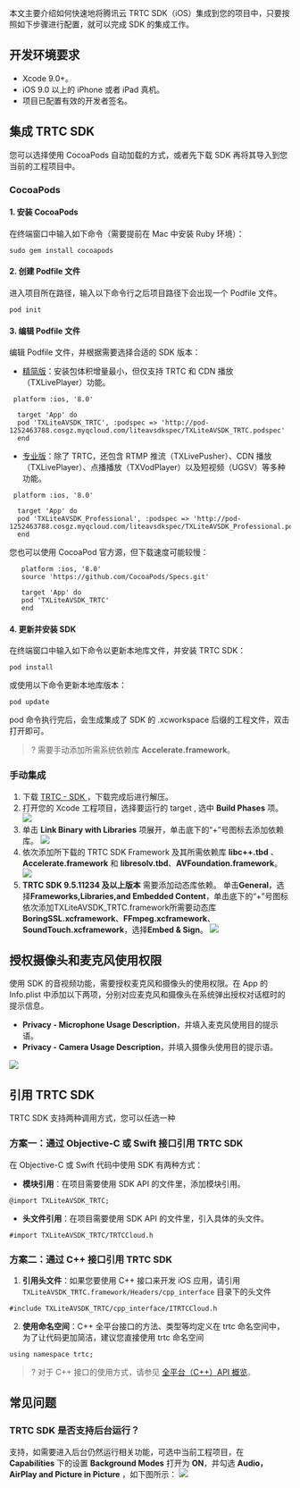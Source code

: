 本文主要介绍如何快速地将腾讯云 TRTC SDK（iOS）集成到您的项目中，只要按照如下步骤进行配置，就可以完成 SDK 的集成工作。

## 开发环境要求
- Xcode 9.0+。 
- iOS 9.0 以上的 iPhone 或者 iPad 真机。
- 项目已配置有效的开发者签名。

## 集成 TRTC SDK
您可以选择使用 CocoaPods 自动加载的方式，或者先下载 SDK 再将其导入到您当前的工程项目中。

### CocoaPods
#### 1. 安装 CocoaPods
在终端窗口中输入如下命令（需要提前在 Mac 中安装 Ruby 环境）：
```
sudo gem install cocoapods
```

#### 2. 创建 Podfile 文件
进入项目所在路径，输入以下命令行之后项目路径下会出现一个 Podfile 文件。
```
pod init
```

#### 3. 编辑 Podfile 文件
编辑 Podfile 文件，并根据需要选择合适的 SDK 版本：
- [精简版](https://cloud.tencent.com/document/product/647/32689#TRTC)：安装包体积增量最小，但仅支持 TRTC 和 CDN 播放（TXLivePlayer）功能。
```
 platform :ios, '8.0'
  
  target 'App' do
  pod 'TXLiteAVSDK_TRTC', :podspec => 'http://pod-1252463788.cosgz.myqcloud.com/liteavsdkspec/TXLiteAVSDK_TRTC.podspec'
  end
```

- [专业版](https://cloud.tencent.com/document/product/647/32689#Professional)：除了 TRTC，还包含 RTMP 推流（TXLivePusher）、CDN 播放（TXLivePlayer）、点播播放（TXVodPlayer）以及短视频（UGSV）等多种功能。
```
 platform :ios, '8.0'
  
  target 'App' do
  pod 'TXLiteAVSDK_Professional', :podspec => 'http://pod-1252463788.cosgz.myqcloud.com/liteavsdkspec/TXLiteAVSDK_Professional.podspec'
  end
```

您也可以使用 CocoaPod 官方源，但下载速度可能较慢：
```
   platform :ios, '8.0'
   source 'https://github.com/CocoaPods/Specs.git'
   
   target 'App' do
   pod 'TXLiteAVSDK_TRTC'
   end
```

#### 4. 更新并安装 SDK
在终端窗口中输入如下命令以更新本地库文件，并安装 TRTC SDK：
```
pod install
```
或使用以下命令更新本地库版本：
```
pod update
```

pod 命令执行完后，会生成集成了 SDK 的 .xcworkspace 后缀的工程文件，双击打开即可。
>? 需要手动添加所需系统依赖库 **Accelerate.framework**。

### 手动集成
1. 下载 [TRTC - SDK ](https://github.com/LiteAVSDK/TRTC_iOS/tree/main/SDK) ，下载完成后进行解压。
2. 打开您的 Xcode 工程项目，选择要运行的 target , 选中 **Build Phases** 项。
 ![](https://main.qcloudimg.com/raw/85509cc24bd958e7b9978e11937597c5.png)
3. 单击 **Link Binary with Libraries** 项展开，单击底下的“+”号图标去添加依赖库。
 ![](https://main.qcloudimg.com/raw/54be71cc14ec79ce642216612544a8a4.png)
4. 依次添加所下载的 TRTC SDK Framework 及其所需依赖库 **libc++.tbd** 、**Accelerate.framework** 和 **libresolv.tbd**、**AVFoundation.framework**。
 ![](https://main.qcloudimg.com/raw/2fa94b7f81c7e9c4ac09733782e79c10.png)
5. **TRTC SDK  9.5.11234 及以上版本** 需要添加动态库依赖。
单击**General**，选择**Frameworks,Libraries,and Embedded Content**，单击底下的“+”号图标依次添加TXLiteAVSDK_TRTC.framework所需要动态库**BoringSSL.xcframework**、**FFmpeg.xcframework**、**SoundTouch.xcframework**，选择**Embed & Sign**。
![](https://qcloudimg.tencent-cloud.cn/raw/d37750717aa62594063674d535e9702f.png)

## 授权摄像头和麦克风使用权限
使用 SDK 的音视频功能，需要授权麦克风和摄像头的使用权限。在 App 的 Info.plist 中添加以下两项，分别对应麦克风和摄像头在系统弹出授权对话框时的提示信息。
- **Privacy - Microphone Usage Description**，并填入麦克风使用目的提示语。
- **Privacy - Camera Usage Description**，并填入摄像头使用目的提示语。

![](https://main.qcloudimg.com/raw/54cc6989a8225700ff57494cba819c7b.jpg)


## 引用 TRTC SDK
TRTC SDK 支持两种调用方式，您可以任选一种
### 方案一：通过 Objective-C 或 Swift 接口引用 TRTC SDK
在 Objective-C 或 Swift 代码中使用 SDK 有两种方式：
- **模块引用**：在项目需要使用 SDK API 的文件里，添加模块引用。
```
@import TXLiteAVSDK_TRTC;
```
- **头文件引用**：在项目需要使用 SDK API 的文件里，引入具体的头文件。
```
#import TXLiteAVSDK_TRTC/TRTCCloud.h
```


[](id:using_cpp)
### 方案二：通过 C++ 接口引用 TRTC SDK
1. **引用头文件**：如果您要使用 C++ 接口来开发 iOS 应用，请引用 `TXLiteAVSDK_TRTC.framework/Headers/cpp_interface` 目录下的头文件
```
#include TXLiteAVSDK_TRTC/cpp_interface/ITRTCCloud.h
```
2. **使用命名空间**：C++ 全平台接口的方法、类型等均定义在 trtc 命名空间中，为了让代码更加简洁，建议您直接使用 trtc 命名空间
```
using namespace trtc;
```

>? 对于 C++ 接口的使用方式，请参见 [全平台（C++）API 概览](https://cloud.tencent.com/document/product/647/32268)。

## 常见问题
### TRTC SDK 是否支持后台运行？
支持，如需要进入后台仍然运行相关功能，可选中当前工程项目，在 **Capabilities** 下的设置  **Background Modes** 打开为 **ON**，并勾选 **Audio，AirPlay and Picture in Picture** ，如下图所示：
![](https://main.qcloudimg.com/raw/d960dfec88388936abce2d4cb77ac766.jpg)
